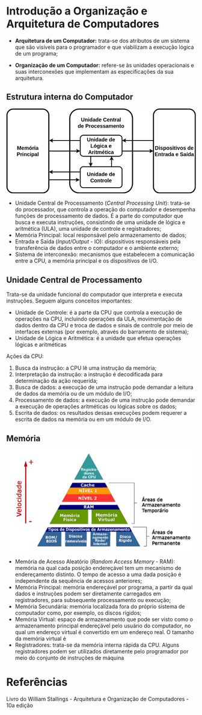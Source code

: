 # Introdução a Organização e Arquitetura de Computadores


- **Arquitetura de um Computador:** trata-se dos atributos de um sistema que são visíveis para o programador e que viabilizam a execução lógica de um programa;

- **Organização de um Computador:** refere-se às unidades operacionais e suas interconexões que implementam as especificações da sua arquitetura.


## Estrutura interna do Computador

![A Estrutura Interna do Computador](imgs/vonneumann.png)

- Unidade Central de Processamento (*Central Processing Unit*): trata-se do processador, que controla a operação do computador e desempenha funções de processamento de dados. É a parte do computador que busca e executa instruções, consistindo de uma unidade de lógica e aritmética (ULA), uma unidade de controle e registradores;
- Memória Principal: local responsável pelo armazenamento de dados;
- Entrada e Saída (*Input/Output* - IO): dispositivos responsáveis pela transferência de dados entre o computador e o ambiente externo;
- Sistema de interconexão: mecanismos que estabelecem a comunicação entre a CPU, a memória principal e os dispositivos de I/O.


## Unidade Central de Processamento

Trata-se da unidade funcional do computador que interpreta e executa instruções. Seguem alguns conceitos importantes:

- Unidade de Controle: é a parte da CPU que controla a execução de operações na CPU, incluindo operações da ULA, movimentação de dados dentro da CPU e troca de dados e sinais de controle por meio de interfaces externas (por exemplo, através do barramento de sistema);
- Unidade de Lógica e Aritmética: é a unidade que efetua operações lógicas e aritméticas

Ações da CPU:

1) Busca da instrução: a CPU lê uma instrução da memória;
2) Interpretação da instrução: a instrução é decodificada para determinação da ação requerida;
3) Busca de dados: a execução de uma instrução pode demandar a leitura de dados da memória ou de um módulo de I/O;
4) Processamento de dados: a execução de uma instrução pode demandar a execução de operações aritméticas ou lógicas sobre os dados;
5) Escrita de dados: os resultados dessas execuções podem requerer a escrita de dados na memória ou em um módulo de I/O.


## Memória

![Hierarquia de Memória](imgs/hierarquia_memoria.png)

- Memória de Acesso Aleatório (*Random Access Memory* - RAM): memória na qual cada posição endereçável tem um mecanismo de endereçamento distinto. O tempo de acesso a uma dada posição é independente da sequência de acessos anteriores;
- Memória Principal: memória endereçável por programa, a partir da qual dados e instruções podem ser diretamente carregados em registradores, para subsequente processamento ou execução;
- Memória Secundária: memória localizada fora do próprio sistema de computador como, por exemplo, os discos rígidos;
- Memória Virtual: espaço de armazenamento que pode ser visto como o armazenamento principal endereçável pelo usuário do computador, no qual um endereço virtual é convertido em um endereço real. O tamanho da memória virtual é 
- Registradores: trata-se da memória interna rápida da CPU. Alguns registradores podem ser utilizados diretamente pelo programador por meio do conjunto de instruções de máquina

# Referências

Livro do William Stallings - Arquitetura e Organização de Computadores - 10a edição





